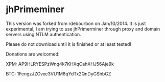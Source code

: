 jhPrimeminer
============

This version was forked from rdebourbon on Jan/10/2014. It is just experimental, I am trying to use jhPrimerminer through proxy and domain servers using NTLM authentication.

Please do not download until it is finished or at least tested!

Donations are welcomed:

XPM: AP9HLRYESPzWnq4k7KHXqCahXHJ56Aje9k

BTC: 1FengzJZCvxe3VU1M8qYdTx2QnDyGShbGZ
	
